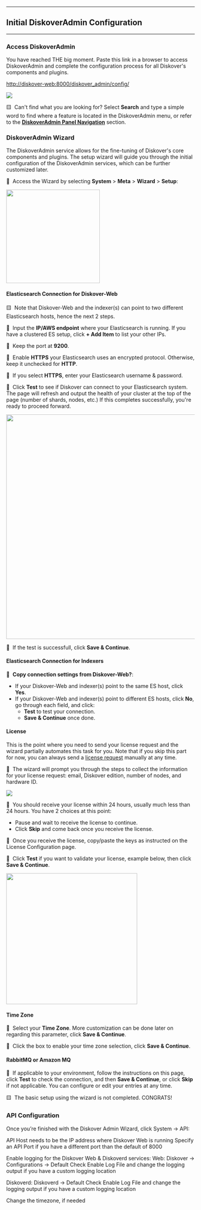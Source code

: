 ___
## Initial DiskoverAdmin Configuration
___

### Access DiskoverAdmin

You have reached THE big moment. Paste this link in a browser to access DiskoverAdmin and complete the configuration process for all Diskover's components and plugins.

[http://diskover-web:8000/diskover_admin/config/](http://diskover-web:8000/diskover_admin/config/)

<img src="images/diskoveradmin_menu.png" width="">

🟨 &nbsp;Can't find what you are looking for? Select **Search** and type a simple word to find where a feature is located in the DiskoverAdmin menu, or refer to the [**DiskoverAdmin Panel Navigation**]() section.


### DiskoverAdmin Wizard

The DiskoverAdmin service allows for the fine-tuning of Diskover's core components and plugins. The setup wizard will guide you through the initial configuration of the DiskoverAdmin services, which can be further customized later.

🔴 &nbsp;Access the Wizard by selecting **System** > **Meta** > **Wizard** > **Setup**:

<img src="images/diskoveradmin_menu_wizard.png" width="250"> 

#### Elasticsearch Connection for Diskover-Web

🟨 &nbsp;Note that Diskover-Web and the indexer(s) can point to two different Elasticsearch hosts, hence the next 2 steps.

🔴 &nbsp;Input the **IP/AWS endpoint** where your Elasticsearch is running. If you have a clustered ES setup, click **+ Add Item** to list your other IPs.

🔴 &nbsp;Keep the port at **9200**.

🔴 &nbsp;Enable **HTTPS** your Elasticsearch uses an encrypted protocol. Otherwise, keep it unchecked for **HTTP**.

🔴 &nbsp;If you select **HTTPS**, enter your Elasticsearch username & password.

🔴 &nbsp;Click **Test** to see if Diskover can connect to your Elasticsearch system. The page will refresh and output the health of your cluster at the top of the page (number of shards, nodes, etc.) If this completes successfully, you're ready to proceed forward.

<img src="images/es_connection_test.png" width="600"> 

🔴 &nbsp;If the test is successfull, click **Save & Continue**.

#### Elasticsearch Connection for Indexers

🔴 &nbsp;**Copy connection settings from Diskover-Web?**:
- If your Diskover-Web and indexer(s) point to the same ES host, click **Yes**.
- If your Diskover-Web and indexer(s) point to different ES hosts, click **No**, go through each field, and click:
    - **Test** to test your connection.
    - **Save & Continue** once done.

#### License

This is the point where you need to send your license request and the wizard partially automates this task for you. Note that if you skip this part for now, you can always send a [license request]() manually at any time.

🔴 &nbsp;The wizard will prompt you through the steps to collect the information for your license request: email, Diskover edition, number of nodes, and hardware ID. 

<img src="images/wizard_license_request.png" width=""> 

🔴 &nbsp;You should receive your license within 24 hours, usually much less than 24 hours. You have 2 choices at this point:

- Pause and wait to receive the license to continue.
- Click **Skip** and come back once you receive the license.

🔴 &nbsp;Once you receive the license, copy/paste the keys as instructed on the License Configuration page.

🔴 &nbsp;Click **Test** if you want to validate your license, example below, then click **Save & Continue**.

<img src="images/wizard_license_test.png" width="350"> 

#### Time Zone

🔴 &nbsp;Select your **Time Zone**. More customization can be done later on regarding this parameter, click **Save & Continue**.

🔴 &nbsp;Click the box to enable your time zone selection, click **Save & Continue**.

#### RabbitMQ or Amazon MQ

🔴 &nbsp;If applicable to your environment, follow the instructions on this page, click **Test** to check the connection, and then **Save & Continue**, or click **Skip** if not applicable. You can configure or edit your entries at any time.

🟨 &nbsp;The basic setup using the wizard is not completed. CONGRATS!

### API Configuration


Once you’re finished with the Diskover Admin Wizard, click System → API:


API Host needs to be the IP address where Diskover Web is running
Specify an API Port if you have a different port than the default of 8000

Enable logging for the Diskover Web & Diskoverd services:
Web: Diskover → Configurations → Default
Check Enable Log File and change the logging output if you have a custom logging location

Diskoverd: Diskoverd → Default
Check Enable Log File and change the logging output if you have a custom logging location

Change the timezone, if needed
